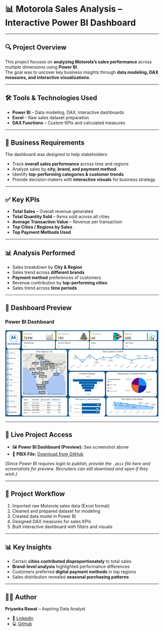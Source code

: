 # 📊 Motorola Sales Analysis – Interactive Power BI Dashboard  

---

## 🔍 Project Overview  
This project focuses on **analyzing Motorola’s sales performance** across multiple dimensions using **Power BI**.  
The goal was to uncover key business insights through **data modeling, DAX measures, and interactive visualizations**.  

---

## 🛠 Tools & Technologies Used  
- **Power BI** – Data modeling, DAX, interactive dashboards  
- **Excel** – Raw sales dataset preparation  
- **DAX Functions** – Custom KPIs and calculated measures  

---

## 📂 Business Requirements  
The dashboard was designed to help stakeholders:  
- Track **overall sales performance** across time and regions  
- Analyze sales by **city, brand, and payment method**  
- Identify **top-performing categories & customer trends**  
- Provide decision-makers with **interactive visuals** for business strategy  

---

## ✅ Key KPIs  
- **Total Sales** – Overall revenue generated  
- **Total Quantity Sold** – Items sold across all cities  
- **Average Transaction Value** – Revenue per transaction  
- **Top Cities / Regions by Sales**  
- **Top Payment Methods Used**  

---

## 📊 Analysis Performed  
- Sales breakdown by **City & Region**  
- Sales trend across **different brands**  
- **Payment method** preferences of customers  
- Revenue contribution by **top-performing cities**  
- Sales trend across **time periods**  

---

## 📸 Dashboard Preview  

### Power BI Dashboard  
![Motorola Dashboard](sales_dashboard_powerbi.png)  

---

## 🔗 Live Project Access  
- 🖼️ **Power BI Dashboard (Preview):** See screenshot above  
- 📂 **PBIX File:** [Download from GitHub](PASTE_GITHUB_PBIX_LINK_HERE)  

*(Since Power BI requires login to publish, provide the `.pbix` file here and screenshots for preview. Recruiters can still download and open if they wish.)*  

---

## 📁 Project Workflow  
1. Imported raw Motorola sales data (Excel format)  
2. Cleaned and prepared dataset for modeling  
3. Created data model in Power BI  
4. Designed DAX measures for sales KPIs  
5. Built interactive dashboard with filters and visuals  

---

## 📊 Key Insights  
- Certain **cities contributed disproportionately** to total sales  
- **Brand-level analysis** highlighted performance differences  
- Customers preferred **digital payment methods** in top regions  
- Sales distribution revealed **seasonal purchasing patterns**  

---

## 👩‍💼 Author  
**Priyanka Rawat** – Aspiring Data Analyst  
- 📌 [LinkedIn](https://linkedin.com/in/priyanka-rawat-398bb4337)  
- 💻 [GitHub](https://github.com/Priyanka-Rawat890)  
